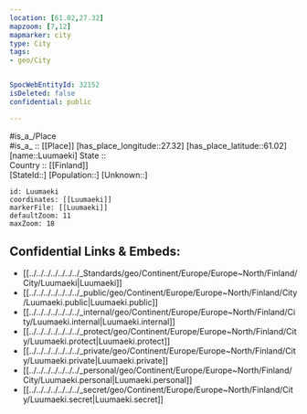 ```yaml
---
location: [61.02,27.32] 
mapzoom: [7,12] 
mapmarker: city 
type: City
tags:
- geo/City


SpocWebEntityId: 32152
isDeleted: false
confidential: public

---
```

#is_a_/Place  
#is_a_ :: [[Place]] 
[has_place_longitude::27.32] 
[has_place_latitude::61.02] 
[name::Luumaeki] 
State ::  
Country :: [[Finland]]  
[StateId::] 
[Population::] 
[Unknown::] 


```leaflet
id: Luumaeki
coordinates: [[Luumaeki]] 
markerFile: [[Luumaeki]] 
defaultZoom: 11 
maxZoom: 18
```


## Confidential Links & Embeds: 
- [[../../../../../../../_Standards/geo/Continent/Europe/Europe~North/Finland/City/Luumaeki|Luumaeki]] 
- [[../../../../../../../_public/geo/Continent/Europe/Europe~North/Finland/City/Luumaeki.public|Luumaeki.public]] 
- [[../../../../../../../_internal/geo/Continent/Europe/Europe~North/Finland/City/Luumaeki.internal|Luumaeki.internal]] 
- [[../../../../../../../_protect/geo/Continent/Europe/Europe~North/Finland/City/Luumaeki.protect|Luumaeki.protect]] 
- [[../../../../../../../_private/geo/Continent/Europe/Europe~North/Finland/City/Luumaeki.private|Luumaeki.private]] 
- [[../../../../../../../_personal/geo/Continent/Europe/Europe~North/Finland/City/Luumaeki.personal|Luumaeki.personal]] 
- [[../../../../../../../_secret/geo/Continent/Europe/Europe~North/Finland/City/Luumaeki.secret|Luumaeki.secret]] 
